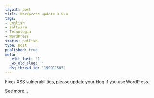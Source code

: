 ```yaml
---
layout: post
title: Wordpress update 3.0.4
tags:
- English
- Software
- Tecnología
- WordPress
status: publish
type: post
published: true
meta:
  _edit_last: '1'
  _wp_old_slug: ''
  dsq_thread_id: '199917505'
---
```

Fixes XSS vulnerabilities, please update your blog if you use WordPress.

<a href="http://codex.wordpress.org/Version_3.0.4">See more...</a>
